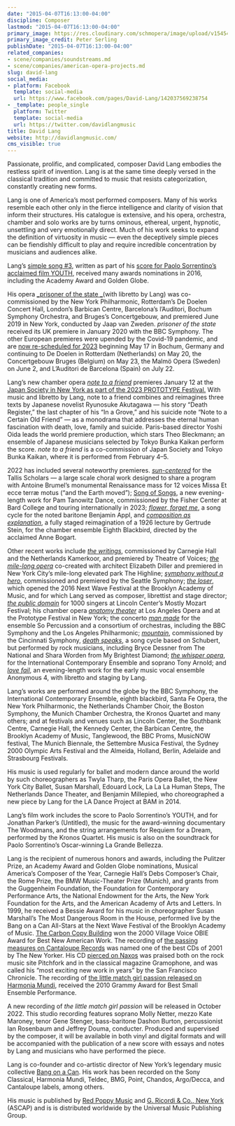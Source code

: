 ```yaml
---
date: "2015-04-07T16:13:00-04:00"
discipline: Composer
lastmod: "2015-04-07T16:13:00-04:00"
primary_image: https://res.cloudinary.com/schmopera/image/upload/v1545409169/media/webhook-uploads/1428437562630/David-Lang-Photo-Credit-Peter-Serling.jpg.jpg
primary_image_credit: Peter Serling
publishDate: "2015-04-07T16:13:00-04:00"
related_companies:
- scene/companies/soundstreams.md
- scene/companies/american-opera-projects.md
slug: david-lang
social_media:
- platform: Facebook
  template: social-media
  url: https://www.facebook.com/pages/David-Lang/142037569238754
- _template: people_single
  platform: Twitter
  template: social-media
  url: https://twitter.com/davidlangmusic
title: David Lang
website: http://davidlangmusic.com/
cms_visible: true
---
```

Passionate, prolific, and complicated, composer David Lang embodies the restless spirit of invention. Lang is at the same time deeply versed in the classical tradition and committed to music that resists categorization, constantly creating new forms.

Lang is one of America’s most performed composers. Many of his works resemble each other only in the fierce intelligence and clarity of vision that inform their structures. His catalogue is extensive, and his opera, orchestra, chamber and solo works are by turns ominous, ethereal, urgent, hypnotic, unsettling and very emotionally direct. Much of his work seeks to expand the definition of virtuosity in music — even the deceptively simple pieces can be fiendishly difficult to play and require incredible concentration by musicians and audiences alike.

Lang’s [simple song #3](http://davidlangmusic.com/music/simple-song-3-from-soundtrack-to-youth), written as part of his [score for Paolo Sorrentino’s acclaimed film YOUTH](http://www.bangonacansound.com/music-from-youth), received many awards nominations in 2016, including the Academy Award and Golden Globe.

His opera [_prisoner of the state _](http://davidlangmusic.com/music/prisoner-of-state)(with libretto by Lang) was co-commissioned by the New York Philharmonic, Rotterdam’s De Doelen Concert Hall, London’s Barbican Centre, Barcelona’s l’Auditori, Bochum Symphony Orchestra, and Bruges’s Concertgebouw, and premiered June 2019 in New York, conducted by Jaap van Zweden. _prisoner of the state_ received its UK premiere in January 2020 with the BBC Symphony. The other European premieres were upended by the Covid-19 pandemic, and are [now re-scheduled for 2023](https://davidlangmusic.com/events-category/prisoner-of-the-state/) beginning May 17 in Bochum, Germany and continuing to De Doelen in Rotterdam (Netherlands) on May 20, the Concertgebouw Bruges (Belgium) on May 23, the Malmö Opera (Sweden) on June 2, and L’Auditori de Barcelona (Spain) on July 22.

Lang’s new chamber opera [_note to a friend_](https://davidlangmusic.com/music/note-to-a-friend/) premieres January 12 at the [Japan Society in New York as part of the 2023 PROTOTYPE Festival.](https://davidlangmusic.com/events/note-to-a-friend-performed-by-theo-bleckmann-and-japan-society-string-quartet/) With music and libretto by Lang, note to a friend combines and reimagines three texts by Japanese novelist Ryunosuke Akutagawa — his story “Death Register,” the last chapter of his “In a Grove,” and his suicide note “Note to a Certain Old Friend” — as a monodrama that addresses the eternal human fascination with death, love, family and suicide. Paris-based director Yoshi Oida leads the world premiere production, which stars Theo Bleckmann; an ensemble of Japanese musicians selected by Tokyo Bunka Kaikan perform the score. _note to a friend_ is a co-commission of Japan Society and Tokyo Bunka Kaikan, where it is performed from February 4–5.

2022 has included several noteworthy premieres. [_sun-centered_](https://davidlangmusic.com/music/sun-centered/) for the Tallis Scholars — a large scale choral work designed to share a program with Antoine Brumel’s monumental Renaissance mass for 12 voices Missa Et ecce terræ motus (“and the Earth moved”); [Song of Songs](https://davidlangmusic.com/music/song-of-songs/), a new evening-length work for Pam Tanowitz Dance, commissioned by the Fisher Center at Bard College and touring internationally in 2023; [_flower, forget me_](https://davidlangmusic.com/music/flower-forget-me/), a song cycle for the noted baritone Benjamin Appl, and [_composition as explanation_](https://davidlangmusic.com/music/composition-as-explanation/), a fully staged reimagination of a 1926 lecture by Gertrude Stein, for the chamber ensemble Eighth Blackbird, directed by the acclaimed Anne Bogart.

Other recent works include [_the writings_](https://davidlangmusic.com/music/writings), commissioned by Carnegie Hall and the Netherlands Kamerkoor, and premiered by Theatre of Voices; [_the mile-long opera_](https://davidlangmusic.com/music/mile-long-opera) co-created with architect Elizabeth Diller and premiered in New York City’s mile-long elevated park The Highline; [_symphony without a hero_](https://davidlangmusic.com/music/symphony-without-hero), commissioned and premiered by the Seattle Symphony; [_the loser_](http://davidlangmusic.com/music/loser), which opened the 2016 Next Wave Festival at the Brooklyn Academy of Music, and for which Lang served as composer, librettist and stage director; [_the public domain_](http://davidlangmusic.com/music/public-domain) for 1000 singers at Lincoln Center’s Mostly Mozart Festival; his chamber opera [_anatomy theater_](http://davidlangmusic.com/music/anatomy-theater) at Los Angeles Opera and at the Prototype Festival in New York; the concerto [_man made_](https://davidlangmusic.com/music/man-made) for the ensemble So Percussion and a consortium of orchestras, including the BBC Symphony and the Los Angeles Philharmonic; [_mountain_](http://davidlangmusic.com/music/mountain), commissioned by the Cincinnati Symphony, [_death speaks_](http://davidlangmusic.com/music/death-speaks), a song cycle based on Schubert, but performed by rock musicians, including Bryce Dessner from The National and Shara Worden from My Brightest Diamond; [_the whisper opera_](http://davidlangmusic.com/music/the-whisper-opera), for the International Contemporary Ensemble and soprano Tony Arnold; and [_love fail_](http://davidlangmusic.com/www.davidlangmusic.com/music/love-fail), an evening-length work for the early music vocal ensemble Anonymous 4, with libretto and staging by Lang.

Lang’s works are performed around the globe by the BBC Symphony, the International Contemporary Ensemble, eighth blackbird, Santa Fe Opera, the New York Philharmonic, the Netherlands Chamber Choir, the Boston Symphony, the Munich Chamber Orchestra, the Kronos Quartet and many others; and at festivals and venues such as Lincoln Center, the Southbank Centre, Carnegie Hall, the Kennedy Center, the Barbican Centre, the Brooklyn Academy of Music, Tanglewood, the BBC Proms, MusicNOW festival, The Munich Biennale, the Settembre Musica Festival, the Sydney 2000 Olympic Arts Festival and the Almeida, Holland, Berlin, Adelaide and Strasbourg Festivals.

His music is used regularly for ballet and modern dance around the world by such choreographers as Twyla Tharp, the Paris Opera Ballet, the New York City Ballet, Susan Marshall, Edouard Lock, La La La Human Steps, The Netherlands Dance Theater, and Benjamin Millepied, who choreographed a new piece by Lang for the LA Dance Project at BAM in 2014.

Lang’s film work includes the score to Paolo Sorrentino’s YOUTH, and for Jonathan Parker’s (Untitled), the music for the award-winning documentary The Woodmans, and the string arrangements for Requiem for a Dream, performed by the Kronos Quartet. His music is also on the soundtrack for Paolo Sorrentino’s Oscar-winning La Grande Bellezza.

Lang is the recipient of numerous honors and awards, including the Pulitzer Prize, an Academy Award and Golden Globe nominations, Musical America’s Composer of the Year, Carnegie Hall’s Debs Composer’s Chair, the Rome Prize, the BMW Music-Theater Prize (Munich), and grants from the Guggenheim Foundation, the Foundation for Contemporary Performance Arts, the National Endowment for the Arts, the New York Foundation for the Arts, and the American Academy of Arts and Letters. In 1999, he received a Bessie Award for his music in choreographer Susan Marshall’s The Most Dangerous Room in the House, performed live by the Bang on a Can All-Stars at the Next Wave Festival of the Brooklyn Academy of Music. [The Carbon Copy Building](http://davidlangmusic.com/music/the-carbon-copy-building) won the 2000 Village Voice OBIE Award for Best New American Work. The recording of [the passing measures on Cantaloupe Records](http://davidlangmusic.com/discography/the-passing-measures) was named one of the best CDs of 2001 by The New Yorker. His CD [pierced on Naxos](http://davidlangmusic.com/discography/pierced) was praised both on the rock music site Pitchfork and in the classical magazine Gramophone, and was called his “most exciting new work in years” by the San Francisco Chronicle. The recording of [the little match girl passion released on Harmonia Mundi](http://davidlangmusic.com/discography/the-little-match-girl-passion), received the 2010 Grammy Award for Best Small Ensemble Performance.

A new recording of _the little match girl passion_ will be released in October 2022. This studio recording features soprano Molly Netter, mezzo Kate Maroney, tenor Gene Stenger, bass-baritone Dashon Burton, percussionist Ian Rosenbaum and Jeffrey Douma, conducter. Produced and supervised by the composer, it will be available in both vinyl and digital formats and will be accompanied with the publication of a new score with essays and notes by Lang and musicians who have performed the piece.

Lang is co-founder and co-artistic director of New York’s legendary music collective [Bang on a Can](http://www.bangonacan.org/). His work has been recorded on the Sony Classical, Harmonia Mundi, Teldec, BMG, Point, Chandos, Argo/Decca, and Cantaloupe labels, among others.

His music is published by [Red Poppy Music](http://www.redpoppymusic.com/) and [G. Ricordi & Co., New York](https://www.ricordi.com/en-US/) (ASCAP) and is is distributed worldwide by the Universal Music Publishing Group.